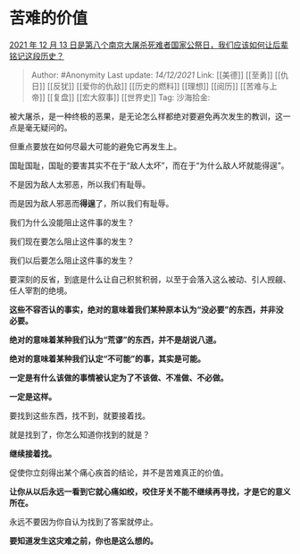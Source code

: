# 苦难的价值
[2021 年 12 月 13 日是第八个南京大屠杀死难者国家公祭日，我们应该如何让后辈铭记这段历史？](https://www.zhihu.com/question/505636719/answer/2270432998)

> Author: #Anonymity
> Last update: *14/12/2021*
> Link: [[美德]] [[至勇]] [[仇日]] [[反犹]] [[爱你的仇敌]] [[历史的燃料]] [[理想]] [[阅历]] [[苦难与上帝]] [[复盘]] [[宏大叙事]] [[世界史]]
> Tag:
> 沙海拾金:

被大屠杀，是一种终极的恶果，是无论怎么样都绝对要避免再次发生的教训，这一点是毫无疑问的。

但重点要放在如何尽最大可能的避免它再发生上。

国耻国耻，国耻的要害其实不在于“敌人太坏”，而在于“为什么敌人坏就能得逞”。

不是因为敌人太邪恶，所以我们有耻辱。

而是因为敌人邪恶而**得逞**了，所以我们有耻辱。

我们为什么没能阻止这件事的发生？

我们现在要怎么阻止这件事的发生？

我们以后要怎么阻止这件事的发生？

要深刻的反省，到底是什么让自己积贫积弱，以至于会落入这么被动、引人觊觎、任人宰割的绝境。

**这些不容否认的事实，绝对的意味着我们某种原本认为“没必要”的东西，并非没必要。**

**绝对的意味着某种我们认为“荒谬”的东西，并不是胡说八道。**

**绝对的意味着某种我们认定“不可能”的事，其实是可能。**

**一定是有什么该做的事情被认定为了不该做、不准做、不必做。**

**一定是这样。**

要找到这些东西，找不到，就要接着找。

就是找到了，你怎么知道你找到的就是？

**继续接着找。**

促使你立刻得出某个痛心疾首的结论，并不是苦难真正的价值。

**让你从以后永远一看到它就心痛如绞，咬住牙关不能不继续再寻找，才是它的意义所在。**

永远不要因为你自认为找到了答案就停止。

**要知道发生这灾难之前，你也是这么想的。**
